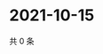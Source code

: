 # 2021-10-15

共 0 条

<!-- BEGIN WEIBO -->
<!-- 最后更新时间 Fri Oct 15 2021 01:09:51 GMT+0800 (China Standard Time) -->

<!-- END WEIBO -->
